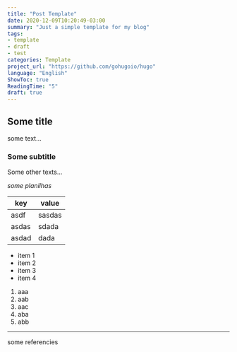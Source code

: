 ```yaml
---
title: "Post Template"
date: 2020-12-09T10:20:49-03:00
summary: "Just a simple template for my blog"
tags:
- template
- draft
- test
categories: Template
project_url: "https://github.com/gohugoio/hugo"
language: "English"
ShowToc: true
ReadingTime: "5"
draft: true
---
```


## Some title

some text...

### Some subtitle

Some other texts...


_some planilhas_

key | value
---|---
asdf | sasdas
asdas | sdada
asdad | dada

- item 1
- item 2
- item 3
- item 4


1. aaa
2. aab
3. aac
4. aba
4. abb

---

some referencies
